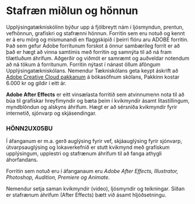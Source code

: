 # Stafræn miðlun og hönnun

Upplýsingatækniskólinn býður upp á fjölbreytt nám í ljósmyndun, prentun, vefhönnun, grafískri og stafrænni hönnun. Forritin sem eru notuð og kennt er á eru mörg og mismunandi en flaggskipið í þeirri flóru aru ADOBE forritin. Það sem gefur Adobe forritunum forskot á önnur sambærileg forrit er að það er hægt að vinna samtímis með forritin og samnýta til að ná fram tilætluðum áhrifum. Aðgerðir og viðmót er samræmt og auðveldar notendum að ná tökum á forritunum. Forritin nýtast í nánast öllum áföngum Upplýsingatækniskólans. Nemendur Tækniskólans geta keypt áskrift að [Adobe Creative Cloud pakkanum](https://tskoli.is/tolvuthjonusta/) á bókasöfnum skólans, Pakkinn kostar 6.000 kr og gildir í eitt ár.



**Adobe After Effects** er eitt vinsælasta forritið sem atvinnumenn nota til að búa til grafískar hreyfimyndir og bæta þeim í kvikmyndir ásamt litastillingum, myndblöndun og alskyns áhrifum. Hægt er að sérsníða kvikmyndir fyrir internetið, sjónvarp og skjásendingar. 

### HÖNN2UX05BU

Í áfanganum er m.a. gerð auglýsing fyrir vef, skjáauglýsing fyrir sjónvarp, útvarpsauglýsing og lokaverkefnið er stutt kvikmynd með grafískum upplýsingum, upplestri og stafrænum áhrifum til að fanga athygli áhorfandans. 

Forritin sem notuð eru í áfanganaum eru _Adobe After Effects, Illustrator, Photoshop, Audition, Premiere og Animate_.

Nemendur setja saman kvikmyndir (video), ljósmyndir og teikningar. Síðan er stafrænum áhrifum (After Effects) bætt við ásamt hljóðsetningu. 

<!--Lokaverkefnið er kynningarmynd þar sem nemendur nota þá kunnáttu sem þeir hafa náð. Hér á vefnum er hægt að skoða <a href="2022v/index.html">lokaverkefni</a> sem nemendur hafa gert-->
<!--
## Námsáætlun

#### 2022 haust, spönn 2. 

| Vika  | Verkefni  | Nr. | Tímar | Vægi % |
|---|---|---|---|---|
| 42 - 43  | Adobe Animate | 1 | 12  | 14  |
| 44  | Adobe Animate | 2  | 8  | 14  |
| 45  | Adobe After Effects | 3  | 6<sup>1</sup> | 14 |
| 46  | Adobe After Effects | 4  | 8  | 14  |
| 47  | Audition og Premiere | 5  | 8  | 14  |
| 48  | Lokaverkefni. Undirbúningsvinna og sögusvið (_Storyboard_) | 6  | 6<sup>2</sup> | 10  |
| 49  | Lokaverkefni. Kvikmynd með grafískum og tölulegum upplýsingum | 7  | 8 |   |
| 50  | Lokaverkefni | 7 | 8<sup>3</sup> | 20  |
|   | <sub>Námsmatsdagar, (1) 09/11 og (2) 24/11<br>(3) **Skil á lokaverkefni er 12. desember**. - Spönn 2 lýkur  16/12 </sub> |  |  | 100%  |


#### 👋 Stundatalfan er í [Innu](https://r.inna.is/) og einkunnir birtast þar.

#### 👩‍💻 Verkefni og námsefni er í Innu

#### 🌈 [Vefsíða með verkefnadæmum](https://margmidlun.github.io/)

#### 🧙 Gangi ykkur vel 

-->
